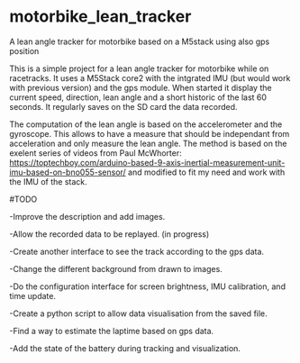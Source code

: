 # motorbike_lean_tracker
A lean angle tracker for motorbike based on a M5stack using also gps position

This is a simple project for a lean angle tracker for motorbike while on racetracks.
It uses a M5Stack core2 with the intgrated IMU (but would work with previous version) and the gps module.
When started it display the current speed, direction, lean angle and a short historic of the last 60 seconds.
It regularly saves on the SD card the data recorded.

The computation of the lean angle is based on the accelerometer and the gyroscope. This allows to have a measure that should be independant from acceleration and only measure the lean angle. The method is based on the exelent series of videos from Paul McWhorter: https://toptechboy.com/arduino-based-9-axis-inertial-measurement-unit-imu-based-on-bno055-sensor/ and modified to fit my need and work with the IMU of the stack.

#TODO

-Improve the description and add images.

-Allow the recorded data to be replayed. (in progress)

-Create another interface to see the track according to the gps data.

-Change the different background from drawn to images.

-Do the configuration interface for screen brightness, IMU calibration, and time update.

-Create a python script to allow data visualisation from the saved file.

-Find a way to estimate the laptime based on gps data.

-Add the state of the battery during tracking and visualization.
